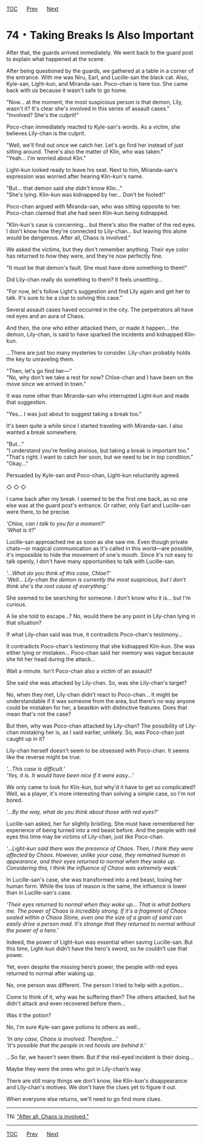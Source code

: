 [TOC](../readme.md)&nbsp;&nbsp;&nbsp;&nbsp;&nbsp;&nbsp;[Prev](Section0073.md)&nbsp;&nbsp;&nbsp;&nbsp;&nbsp;&nbsp;[Next](Section0075.md)



# 74・Taking Breaks Is Also Important

After that, the guards arrived immediately. We went back to the guard
post to explain what happened at the scene.  
  
After being questioned by the guards, we gathered at a table in a corner
of the entrance. With me was Niru, Earl, and Lucille-san the black cat.
Also, Kyle-san, Light-kun, and Miranda-san. Poco-chan is here too. She
came back with us because it wasn't safe to go home.  
  
"Now... at the moment, the most suspicious person is that demon, Lily,
wasn't it? It's clear she's involved in this series of assault cases."  
"Involved? She's the culprit!"  
  
Poco-chan immediately reacted to Kyle-san's words. As a victim, she
believes Lily-chan is the culprit.  
  
"Well, we'll find out once we catch her. Let's go find her instead of
just sitting around. There's also the matter of Klin, who was taken."  
"Yeah... I'm worried about Klin."  
  
Light-kun looked ready to leave his seat. Next to him, Miranda-san's
expression was worried after hearing Klin-kun's name.  
  
"But... that demon said she didn't know Klin..."  
"She's lying. Klin-kun was kidnapped by her... Don't be fooled!"  
  
Poco-chan argued with Miranda-san, who was sitting opposite to her.
Poco-chan claimed that she had seen Klin-kun being kidnapped.  
  
"Klin-kun's case is concerning... but there's also the matter of the red
eyes. I don't know how they're connected to Lily-chan... but leaving
this alone would be dangerous. After all, Chaos is involved."  
  
We asked the victims, but they don't remember anything. Their eye color
has returned to how they were, and they're now perfectly fine.  
  
"It must be that demon's fault. She must have done something to them!"  
  
Did Lily-chan really do something to them? It feels unsettling...  
  
"For now, let's follow Light's suggestion and find Lily again and get
her to talk. It's sure to be a clue to solving this case."  
  
Several assault cases haved occurred in the city. The perpetrators all
have red eyes and an aura of Chaos.  
  
And then, the one who either attacked them, or made it happen... the
demon, Lily-chan, is said to have sparked the incidents and kidnapped
Klin-kun.  
  
...There are just too many mysteries to consider. Lily-chan probably
holds the key to unraveling them.  
  
"Then, let's go find her—"  
"No, why don't we take a rest for now? Chloe-chan and I have been on the
move since we arrived in town."  
  
It was none other than Miranda-san who interrupted Light-kun and made
that suggestion.  
  
"Yes... I was just about to suggest taking a break too."  
  
It's been quite a while since I started traveling with Miranda-san. I
also wanted a break somewhere.  
  
"But..."  
"I understand you're feeling anxious, but taking a break is important
too."  
"That's right. I want to catch her soon, but we need to be in top
condition."  
"Okay..."  
  
Persuaded by Kyle-san and Poco-chan, Light-kun reluctantly agreed.  
  
  
◇ ◇ ◇  
  
  
I came back after my break. I seemed to be the first one back, as no one
else was at the guard post's entrance. Or rather, only Earl and
Lucille-san were there, to be precise.  
  
*'Chloe, can I talk to you for a moment?'*  
*'What is it?'*  
  
Lucille-san approached me as soon as she saw me. Even though private
chats—or magical communication as it's called in this world—are
possible, it's impossible to hide the movement of one's mouth. Since
it's not easy to talk openly, I don't have many opportunities to talk
with Lucille-san.  
  
*'…What do you think of this case, Chloe?'*  
*'Well… Lily-chan the demon is currently the most suspicious, but I
don't think she's the root cause of everything.'*  
  
She seemed to be searching for someone. I don't know who it is… but I'm
curious.  
  
A lie she told to escape...? No, would there be any point in Lily-chan
lying in that situation?  
  
If what Lily-chan said was true, it contradicts Poco-chan's testimony…  
  
It contradicts Poco-chan's testimony that she kidnapped Klin-kun. She
was either lying or mistaken… Poco-chan said her memory was vague
because she hit her head during the attack…  
  
Wait a minute. Isn't Poco-chan also a victim of an assault?  
  
She said she was attacked by Lily-chan. So, was she Lily-chan's
target?  
  
No, when they met, Lily-chan didn't react to Poco-chan… It might be
understandable if it was someone from the area, but there’s no way
anyone could be mistaken for her, a beastkin with distinctive features.
Does that mean that's not the case?  
  
But then, why was Poco-chan attacked by Lily-chan? The possibility of
Lily-chan mistaking her is, as I said earlier, unlikely. So, was
Poco-chan just caught up in it?  
  
Lily-chan herself doesn't seem to be obsessed with Poco-chan. It seems
like the reverse might be true.  
  
*'…This case is difficult.'*  
*'Yes, it is. It would have been nice if it were easy...'*  
  
We only came to look for Klin-kun, but why'd it have to get so
complicated? Well, as a player, it's more interesting than solving a
simple case, so I'm not bored.  
  
*'…By the way, what do you think about those with red eyes?'*  
  
Lucille-san asked, her fur slightly bristling. She must have remembered
her experience of being turned into a red beast before. And the people
with red eyes this time may be victims of Lily-chan, just like
Poco-chan.  
  
*'…Light-kun said there was the presence of Chaos. Then, I think they
were affected by Chaos. However, unlike your case, they remained human
in appearance, and their eyes returned to normal when they woke up.
Considering this, I think the influence of Chaos was extremely weak.'*  
  
In Lucille-san's case, she was transformed into a red beast, losing her
human form. While the loss of reason is the same, the influence is lower
than in Lucille-san's case.  
  
*'Their eyes returned to normal when they woke up… That is what bothers
me. The power of Chaos is incredibly strong. If it's a fragment of Chaos
sealed within a Chaos Stone, even one the size of a grain of sand can
easily drive a person mad. It's strange that they returned to normal
without the power of a hero.'*  
  
Indeed, the power of Light-kun was essential when saving Lucille-san.
But this time, Light-kun didn’t have the hero's sword, so he couldn’t
use that power.  
  
Yet, even despite the missing hero’s power, the people with red eyes
returned to normal after waking up.  
  
No, one person was different. The person I tried to help with a
potion…  
  
Come to think of it, why was he suffering then? The others attacked, but
he didn't attack and even recovered before them…  
  
Was it the potion?  
  
No, I'm sure Kyle-san gave potions to others as well…  
  
*'In any case, Chaos is involved. Therefore...'*  
*'It's possible that the people in red hoods are behind it.'*  
  
…So far, we haven't seen them. But if the red-eyed incident is their
doing…  
  
Maybe they were the ones who got in Lily-chan’s way.  
  
There are still many things we don’t know, like Klin-kun's disappearance
and Lily-chan's motives. We don't have the clues yet to figure it out.  
  
When everyone else returns, we'll need to go find more clues.  
  
  
  

------------------------------------------------------------------------

  
TN: ["After all, Chaos is
involved."](https://youtu.be/mZavtHhk508?si=xIoCAlD-Cb_q0XXe)  


---
[TOC](../readme.md)&nbsp;&nbsp;&nbsp;&nbsp;&nbsp;&nbsp;[Prev](Section0073.md)&nbsp;&nbsp;&nbsp;&nbsp;&nbsp;&nbsp;[Next](Section0075.md)

